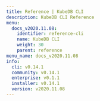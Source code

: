 ```yaml
---
title: Reference | KubeDB CLI
description: KubeDB CLI Reference
menu:
  docs_v2020.11.08:
    identifier: reference-cli
    name: KubeDB CLI
    weight: 30
    parent: reference
menu_name: docs_v2020.11.08
info:
  cli: v0.14.1
  community: v0.14.1
  enterprise: v0.1.1
  installer: v0.14.1
  version: v2020.11.08
---
```


